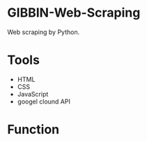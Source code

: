# GIBBIN-Web-Scraping
Web scraping by Python.

# Tools
- HTML
- CSS
- JavaScript
- googel clound API

# Function
